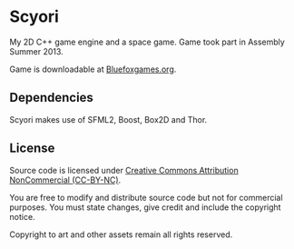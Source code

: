 # Scyori

My 2D C++ game engine and a space game. Game took part in Assembly Summer 2013.

Game is downloadable at [Bluefoxgames.org](http://bluefoxgames.org/games/view/scyori).

## Dependencies

Scyori makes use of SFML2, Boost, Box2D and Thor.

## License

Source code is licensed under [Creative Commons Attribution NonCommercial (CC-BY-NC)](https://creativecommons.org/licenses/by-nc/3.0/).

You are free to modify and distribute source code but not for commercial purposes. You must state changes, give credit and include the copyright notice.

Copyright to art and other assets remain all rights reserved.